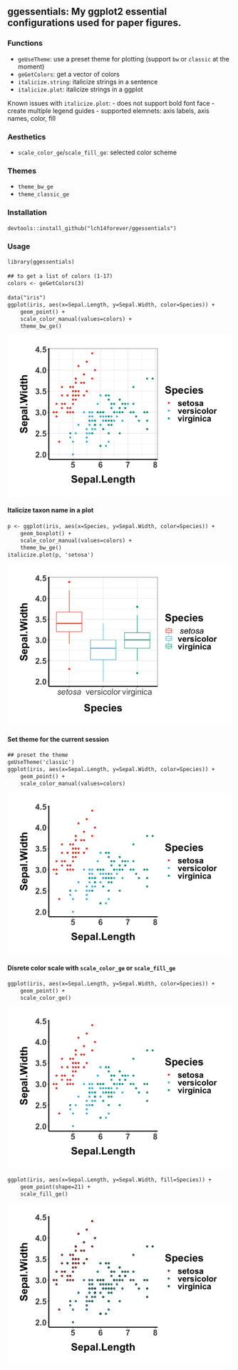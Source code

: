 ggessentials: My ggplot2 essential configurations used for paper figures.
-------------------------------------------------------------------------

### Functions

-   `geUseTheme`: use a preset theme for plotting (support `bw` or
    `classic` at the moment)
-   `geGetColors`: get a vector of colors
-   `italicize.string`: italicize strings in a sentence
-   `italicize.plot`: italicize strings in a ggplot

Known issues with `italicize.plot`: - does not support bold font face -
create multiple legend guides - supported elemnets: axis labels, axis
names, color, fill

### Aesthetics

-   `scale_color_ge`/`scale_fill_ge`: selected color scheme

### Themes

-   `theme_bw_ge`
-   `theme_classic_ge`

### Installation

    devtools::install_github("lch14forever/ggessentials")

### Usage

    library(ggessentials)

    ## to get a list of colors (1-17)
    colors <- geGetColors(3)

    data("iris")
    ggplot(iris, aes(x=Sepal.Length, y=Sepal.Width, color=Species)) + 
        geom_point() +
        scale_color_manual(values=colors) +
        theme_bw_ge()

![](README_files/figure-markdown_strict/usage-1.png)

#### Italicize taxon name in a plot

    p <- ggplot(iris, aes(x=Species, y=Sepal.Width, color=Species)) + 
        geom_boxplot() +
        scale_color_manual(values=colors) +
        theme_bw_ge()
    italicize.plot(p, 'setosa')

![](README_files/figure-markdown_strict/italicize.plot-1.png)

#### Set theme for the current session

    ## preset the theme
    geUseTheme('classic')
    ggplot(iris, aes(x=Sepal.Length, y=Sepal.Width, color=Species)) + 
        geom_point() +
        scale_color_manual(values=colors)

![](README_files/figure-markdown_strict/unnamed-chunk-1-1.png)

#### Disrete color scale with `scale_color_ge` or `scale_fill_ge`

    ggplot(iris, aes(x=Sepal.Length, y=Sepal.Width, color=Species)) + 
        geom_point() +
        scale_color_ge()

![](README_files/figure-markdown_strict/scale_color_ge-1.png)

    ggplot(iris, aes(x=Sepal.Length, y=Sepal.Width, fill=Species)) + 
        geom_point(shape=21) +
        scale_fill_ge()

![](README_files/figure-markdown_strict/scale_fill_ge-1.png)
